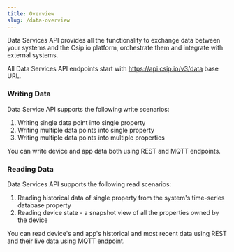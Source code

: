 ```yaml
---
title: Overview
slug: /data-overview
---
```


Data Services API provides all the functionality to exchange data between your systems and the Csip.io platform, orchestrate them and integrate with external systems.

All Data Services API endpoints start with https://api.csip.io/v3/data base URL.

### Writing Data
Data Service API supports the following write scenarios:

1. Writing single data point into single property
2. Writing multiple data points into single property
3. Writing multiple data points into multiple properties

You can write device and app data both using REST and MQTT endpoints.

### Reading Data
Data Services API supports the following read scenarios:

1. Reading historical data of single property from the system's time-series database property
2. Reading device state - a snapshot view of all the properties owned by the device

You can read device's and app's historical and most recent data using REST and their live data using MQTT endpoint. 